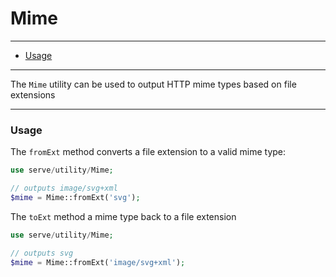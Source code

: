 # Mime

--------------------------------------------------------

- [Usage](#usage)

--------------------------------------------------------

The `Mime` utility can be used to output HTTP mime types based on file extensions

--------------------------------------------------------

### Usage

The `fromExt` method converts a file extension to a valid mime type:
```php
use serve/utility/Mime;

// outputs image/svg+xml
$mime = Mime::fromExt('svg');
```

The `toExt` method a mime type back to a file extension
```php
use serve/utility/Mime;

// outputs svg
$mime = Mime::fromExt('image/svg+xml');
```